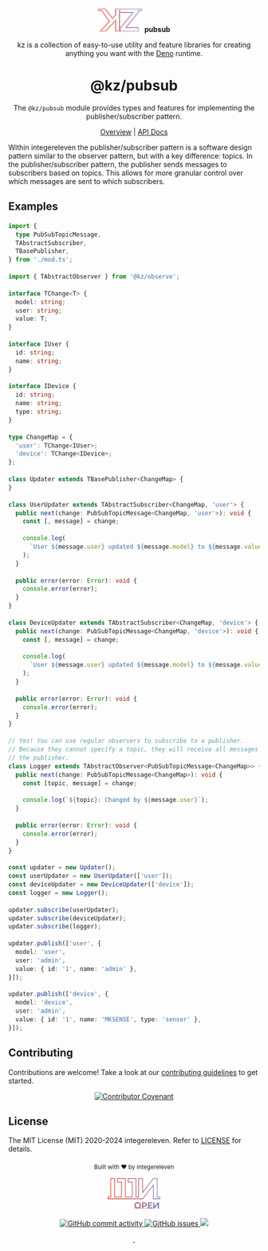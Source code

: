 <p align="center">
<img alt="kz logo" height="48" src="https://raw.githubusercontent.com/i11n/.github/main/svg/kz/color/kz.svg" />
<strong>pubsub</strong>
</p>

<p align="center">
kz is a collection of easy-to-use utility and feature libraries for creating anything you want with the <a href="https://deno.com">Deno</a> runtime.
</p>

<h1 align="center">@kz/pubsub</h1>

<p align="center">
The <code>@kz/pubsub</code> module provides types and features for implementing the publisher/subscriber pattern.
</p>

<p align="center">
<a href="https://jsr.io/@kz/pubsub">Overview</a> |
<a href="https://jsr.io/@kz/pubsub/doc">API Docs</a>
</p>

Within integereleven the publisher/subscriber pattern is a software design
pattern similar to the observer pattern, but with a key difference: topics.
In the publisher/subscriber pattern, the publisher sends messages to
subscribers based on topics. This allows for more granular control over
which messages are sent to which subscribers.

## Examples

```ts
import {
  type PubSubTopicMessage,
  TAbstractSubscriber,
  TBasePublisher,
} from './mod.ts';

import { TAbstractObserver } from '@kz/observe';

interface TChange<T> {
  model: string;
  user: string;
  value: T;
}

interface IUser {
  id: string;
  name: string;
}

interface IDevice {
  id: string;
  name: string;
  type: string;
}

type ChangeMap = {
  'user': TChange<IUser>;
  'device': TChange<IDevice>;
};

class Updater extends TBasePublisher<ChangeMap> {
}

class UserUpdater extends TAbstractSubscriber<ChangeMap, 'user'> {
  public next(change: PubSubTopicMessage<ChangeMap, 'user'>): void {
    const [, message] = change;

    console.log(
      `User ${message.user} updated ${message.model} to ${message.value.name}`,
    );
  }

  public error(error: Error): void {
    console.error(error);
  }
}

class DeviceUpdater extends TAbstractSubscriber<ChangeMap, 'device'> {
  public next(change: PubSubTopicMessage<ChangeMap, 'device'>): void {
    const [, message] = change;

    console.log(
      `User ${message.user} updated ${message.model} to ${message.value.name}`,
    );
  }

  public error(error: Error): void {
    console.error(error);
  }
}

// Yes! You can use regular observers to subscribe to a publisher.
// Because they cannot specify a topic, they will receive all messages from
// the publisher.
class Logger extends TAbstractObserver<PubSubTopicMessage<ChangeMap>> {
  public next(change: PubSubTopicMessage<ChangeMap>): void {
    const [topic, message] = change;

    console.log(`${topic}: Changed by ${message.user}`);
  }

  public error(error: Error): void {
    console.error(error);
  }
}

const updater = new Updater();
const userUpdater = new UserUpdater(['user']);
const deviceUpdater = new DeviceUpdater(['device']);
const logger = new Logger();

updater.subscribe(userUpdater);
updater.subscribe(deviceUpdater);
updater.subscribe(logger);

updater.publish(['user', {
  model: 'user',
  user: 'admin',
  value: { id: '1', name: 'admin' },
}]);

updater.publish(['device', {
  model: 'device',
  user: 'admin',
  value: { id: '1', name: 'MKSENSE', type: 'sensor' },
}]);
```

## Contributing

Contributions are welcome! Take a look at our [contributing guidelines][contributing] to get started.

<p align="center">
<a href="https://github.com/i11n/.github/blob/main/.github/CODE_OF_CONDUCT.md">
  <img alt="Contributor Covenant" src="https://img.shields.io/badge/Contributor%20Covenant-2.1-4baaaa.svg?style=flat-square" />
</a>
</p>

## License

The MIT License (MIT) 2020-2024 integereleven. Refer to [LICENSE][license] for details.

<p align="center">
<sub>Built with ❤ by integereleven</sub>
</p>

<p align="center">
<img
  alt="@kz logo"
  height="64"
  src="https://raw.githubusercontent.com/i11n/.github/main/svg/brand/color/open-stroke.svg"
/>
</p>

<p align="center">
<a href="https://github.com/kz-io/pubsub/commits">
  <img alt="GitHub commit activity" src="https://img.shields.io/github/commit-activity/m/kz-io/pubsub?style=flat-square">
</a>
<a href="https://github.com/kz-io/pubsub/issues">
  <img alt="GitHub issues" src="https://img.shields.io/github/issues-raw/kz-io/pubsub?style=flat-square">
</a>
<a href="https://codecov.io/gh/kz-io/pubsub" >
  <img src="https://codecov.io/gh/kz-io/pubsub/graph/badge.svg?token=TH8uOvl1sk"/>
</a>
</p>

<p align="center">
<a href="https://jsr.io/@kz/pubsub">
  <img src="https://jsr.io/badges/@kz/pubsub" alt="" />
</a>
<a href="https://jsr.io/@kz/pubsub">
  <img src="https://jsr.io/badges/@kz/pubsub/spubsub" alt="" />
</a>
</p>

[deno]: https://deno.dom "Deno homepage"
[jsr]: https://jsr.io "JSR homepage"
[branches]: https://github.com/kz-io/pubsub/branches "@kz/pubsub branches on GitHub"
[releases]: https://github.com/kz-io/pubsub/releases "@kz/pubsub releases on GitHub"
[contributing]: https://github.com/kz-io/pubsub/blob/main/CONTRIBUTING.md "@kz/pubsub contributing guidelines"
[license]: https://github.com/kz-io/pubsub/blob/main/LICENSE "@kz/pubsub license"

<!-- TODO: Update with links to modules on jsr -->

